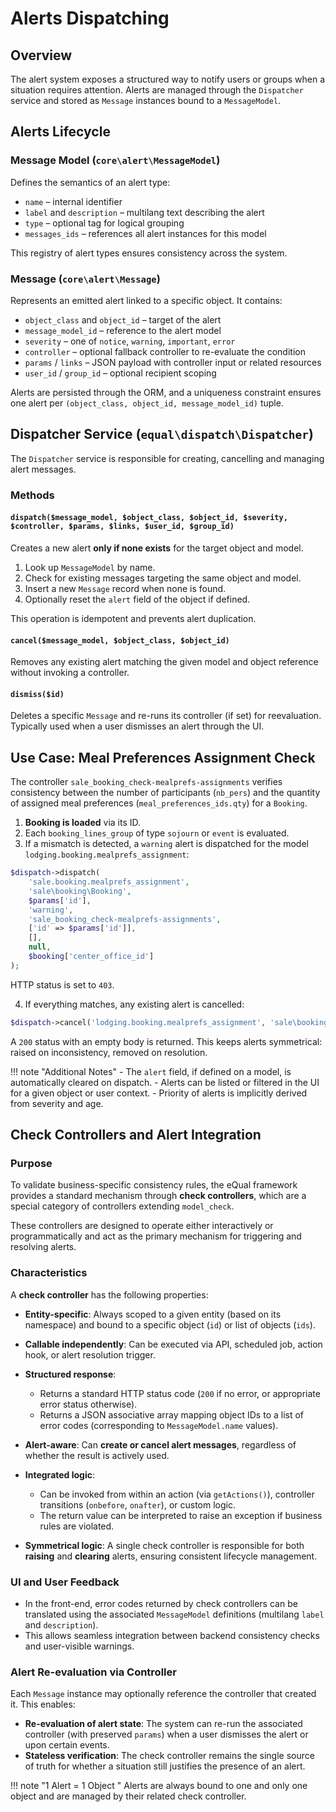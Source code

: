 # Alerts Dispatching

## Overview

The alert system exposes a structured way to notify users or groups when a situation requires attention. Alerts are managed through the `Dispatcher` service and stored as `Message` instances bound to a `MessageModel`.

## Alerts Lifecycle

### Message Model (`core\alert\MessageModel`)

Defines the semantics of an alert type:

- `name` – internal identifier
- `label` and `description` – multilang text describing the alert
- `type` – optional tag for logical grouping
- `messages_ids` – references all alert instances for this model

This registry of alert types ensures consistency across the system.

### Message (`core\alert\Message`)

Represents an emitted alert linked to a specific object. It contains:

- `object_class` and `object_id` – target of the alert
- `message_model_id` – reference to the alert model
- `severity` – one of `notice`, `warning`, `important`, `error`
- `controller` – optional fallback controller to re-evaluate the condition
- `params` / `links` – JSON payload with controller input or related resources
- `user_id` / `group_id` – optional recipient scoping

Alerts are persisted through the ORM, and a uniqueness constraint ensures one alert per `(object_class, object_id, message_model_id)` tuple.

## Dispatcher Service (`equal\dispatch\Dispatcher`)

The `Dispatcher` service is responsible for creating, cancelling and managing alert messages.

### Methods

#### `dispatch($message_model, $object_class, $object_id, $severity, $controller, $params, $links, $user_id, $group_id)`

Creates a new alert **only if none exists** for the target object and model.

1. Look up `MessageModel` by name.
2. Check for existing messages targeting the same object and model.
3. Insert a new `Message` record when none is found.
4. Optionally reset the `alert` field of the object if defined.

This operation is idempotent and prevents alert duplication.

#### `cancel($message_model, $object_class, $object_id)`

Removes any existing alert matching the given model and object reference without invoking a controller.

#### `dismiss($id)`

Deletes a specific `Message` and re-runs its controller (if set) for reevaluation. Typically used when a user dismisses an alert through the UI.

## Use Case: Meal Preferences Assignment Check

The controller `sale_booking_check-mealprefs-assignments` verifies consistency between the number of participants (`nb_pers`) and the quantity of assigned meal preferences (`meal_preferences_ids.qty`) for a `Booking`.

1. **Booking is loaded** via its ID.
2. Each `booking_lines_group` of type `sojourn` or `event` is evaluated.
3. If a mismatch is detected, a `warning` alert is dispatched for the model `lodging.booking.mealprefs_assignment`:

```php
$dispatch->dispatch(
    'sale.booking.mealprefs_assignment',
    'sale\booking\Booking',
    $params['id'],
    'warning',
    'sale_booking_check-mealprefs-assignments',
    ['id' => $params['id']],
    [],
    null,
    $booking['center_office_id']
);
```

HTTP status is set to `403`.

4. If everything matches, any existing alert is cancelled:

```php
$dispatch->cancel('lodging.booking.mealprefs_assignment', 'sale\booking\Booking', $params['id']);
```

A `200` status with an empty body is returned. This keeps alerts symmetrical: raised on inconsistency, removed on resolution.


!!! note "Additional Notes"
    - The `alert` field, if defined on a model, is automatically cleared on dispatch.
    - Alerts can be listed or filtered in the UI for a given object or user context.
    - Priority of alerts is implicitly derived from severity and age.



## Check Controllers and Alert Integration

### Purpose

To validate business-specific consistency rules, the eQual framework provides a standard mechanism through **check controllers**, which are a special category of controllers extending `model_check`.

These controllers are designed to operate either interactively or programmatically and act as the primary mechanism for triggering and resolving alerts.

### Characteristics

A **check controller** has the following properties:

* **Entity-specific**: Always scoped to a given entity (based on its namespace) and bound to a specific object (`id`) or list of objects (`ids`).
* **Callable independently**: Can be executed via API, scheduled job, action hook, or alert resolution trigger.
* **Structured response**:

  * Returns a standard HTTP status code (`200` if no error, or appropriate error status otherwise).
  * Returns a JSON associative array mapping object IDs to a list of error codes (corresponding to `MessageModel.name` values).
* **Alert-aware**: Can **create or cancel alert messages**, regardless of whether the result is actively used.
* **Integrated logic**:

  * Can be invoked from within an action (via `getActions()`), controller transitions (`onbefore`, `onafter`), or custom logic.
  * The return value can be interpreted to raise an exception if business rules are violated.
* **Symmetrical logic**: A single check controller is responsible for both **raising** and **clearing** alerts, ensuring consistent lifecycle management.

### UI and User Feedback

* In the front-end, error codes returned by check controllers can be translated using the associated `MessageModel` definitions (multilang `label` and `description`).
* This allows seamless integration between backend consistency checks and user-visible warnings.

### Alert Re-evaluation via Controller

Each `Message` instance may optionally reference the controller that created it. This enables:

* **Re-evaluation of alert state**: The system can re-run the associated controller (with preserved `params`) when a user dismisses the alert or upon certain events.
* **Stateless verification**: The check controller remains the single source of truth for whether a situation still justifies the presence of an alert.


!!! note "1 Alert = 1 Object "
    Alerts are always bound to one and only one object and are managed by their related check controller.

